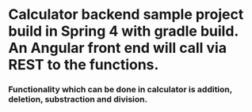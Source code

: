 # Calculator backend sample project build in Spring 4 with gradle build. An Angular front end will call via REST to the functions.


### Functionality which can be done in calculator is addition, deletion, substraction and division.
